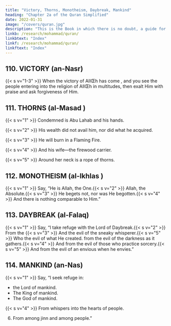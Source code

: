 ```yaml
---
title: "Victory, Thorns, Monotheism, Daybreak, Mankind"
heading: "Chapter 2a of the Quran Simplified"
date: 2022-01-31
image: "/covers/quran.jpg"
description: "This is the Book in which there is no doubt, a guide for the righteous."
linkb: /research/mohammad/quran/
linkbtext: "Index"
linkf: /research/mohammad/quran/
linkftext: "Index"
---
```




## 110. VICTORY (an-Nasr)

{{< s v="1-3" >}} When the victory of AllŒh has come <!-- and the conquest -->, and you see the people entering into the religion of AllŒh in multitudes, then exalt Him with praise and ask forgiveness of Him. 

<!-- Let
them worship the Lord of this House.{{< s v="4" >}}  Who has fed them against hunger, and has
secured them against fear. -->


## 111. THORNS (al-Masad )

{{< s v="1" >}}  Condemned is Abu Lahab and his hands. 

{{< s v="2" >}}  His wealth did not avail him, nor did what he acquired. 

{{< s v="3" >}}  He will burn in a Flaming Fire.

{{< s v="4" >}}  And his wife—the firewood carrier.

{{< s v="5" >}}  Around her neck is a rope of thorns.


## 112. MONOTHEISM (al-Ikhlas )

{{< s v="1" >}}  Say, “He is Allah, the One.{{< s v="2" >}}  Allah, the Absolute.{{< s v="3" >}}  He begets not, nor was He begotten.{{< s v="4" >}}  And there is nothing comparable to Him.”


## 113. DAYBREAK (al-Falaq)

{{< s v="1" >}}  Say, “I take refuge with the Lord of Daybreak.{{< s v="2" >}}  From the {{< s v="3" >}}  And
the evil of the sneaky whisperer.{{< s v="5" >}}  Who the evil of what He created. 
from the evil of the darkness as it gathers.{{< s v="4" >}}  And from the evil of those who practice sorcery.{{< s v="5" >}}  And from the evil of an envious when he envies.”


## 114. MANKIND (an-Nas)

{{< s v="1" >}}  Say, “I seek refuge in:
- the Lord of mankind.
- The King of mankind.
- The God of mankind.

{{< s v="4" >}}  From whispers into the hearts of people.

6. From among jinn and among people.”

